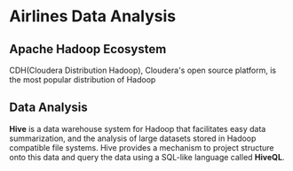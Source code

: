 # Airlines Data Analysis

## Apache Hadoop Ecosystem
CDH(Cloudera Distribution Hadoop), Cloudera's open source platform, is the most popular distribution of Hadoop

## Data Analysis
**Hive** is a data warehouse system for Hadoop that facilitates easy data summarization, and the analysis of large datasets stored in Hadoop compatible file systems. Hive provides a mechanism to project structure onto this data and query the data using a SQL-like language called **HiveQL**.

